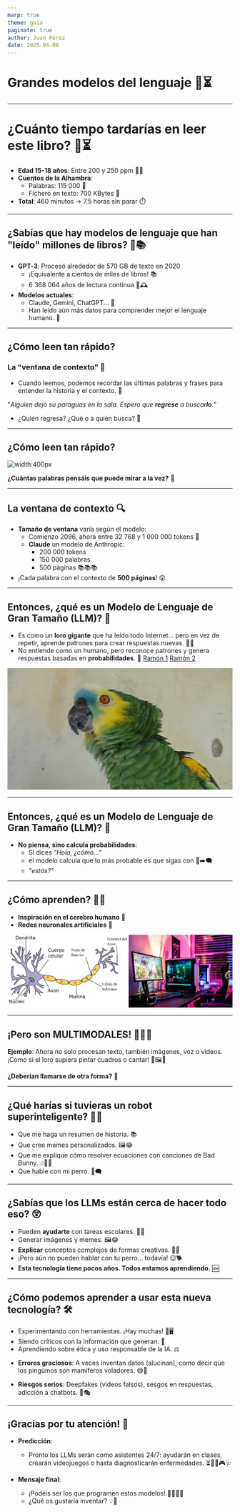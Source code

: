 ```yaml
---
marp: true
theme: gaia
paginate: true
author: Juan Pérez
date: 2025-04-08
---
```


<!-- _class: lead -->
<!-- _footer: Jorge Dueñas Lerín - Universidad Politécnica de Madrid -->

# Grandes modelos del lenguaje 📖⏳

---

# ¿Cuánto tiempo tardarías en leer este libro? 📖⏳

* **Edad 15-18 años**: Entre 200 y 250 ppm 🧑‍🎓
* **Cuentos de la Alhambra**:
    - Palabras: 115 000 📝
    - Fichero en texto: 700 KBytes 💾
* **Total**: 460 minutos -> 7.5 horas sin parar ⏱️

---

## ¿Sabías que hay modelos de lenguaje que han "leído" millones de libros? 🤯📚

* **GPT-3**: Procesó alrededor de 570 GB de texto en 2020
    - ¡Equivalente a cientos de miles de libros! 📚
    * 6 368 064 años de lectura continua 📖🕰️
* **Modelos actuales**:
    - Claude, Gemini, ChatGPT... 🤖
    - Han leído aún más datos para comprender mejor el lenguaje humano. 🧠

---

## ¿Cómo leen tan rápido?

### La "ventana de contexto" 🧐

- Cuando leemos, podemos recordar las últimas palabras y frases para entender la historia y el contexto. 🧩

"*Alguien dejó su paraguas en la sala. Espero que **regrese** a buscar**lo**.*"

* ¿Quién regresa? ¿Qué o a quién busca? 🤔

---

## ¿Cómo leen tan rápido?

![width:400px](./res/atención.gif) 

**¿Cuántas palabras pensáis que puede mirar a la vez?** 🤔

---

## La ventana de contexto 🔍

* **Tamaño de ventana** varía según el modelo:
    - Comienzo 2096, ahora entre 32 768 y 1 000 000 tokens 🔢
    * **Claude** un modelo de Anthropic:
        - 200 000 tokens
        - 150 000 palabras
        - 500 páginas 📚📚📚
* ¡Cada palabra con el contexto de **500 páginas**! 😲

---

## Entonces, ¿qué es un Modelo de Lenguaje de Gran Tamaño (LLM)? 🤔

- Es como un **loro gigante** que ha leído todo Internet… pero en vez de repetir, aprende patrones para crear respuestas nuevas. 🦜💬
- No entiende como un humano, pero reconoce patrones y genera respuestas basadas en **probabilidades**. 🎲 [Ramón 1](https://www.youtube.com/watch?v=Vu5gyw4RJGk#t=10s) [Ramón 2](https://www.youtube.com/watch?v=Vu5gyw4RJGk#t=70s)

![width:400px](./res/ramon.png)

---

## Entonces, ¿qué es un Modelo de Lenguaje de Gran Tamaño (LLM)? 🤔

- **No piensa, sino calcula probabilidades**:
    - Si dices *"Hola, ¿cómo..."*
    - el modelo calcula que lo más probable es que sigas con 🤖➡️🗨️
    - *"estás?"*

---

## ¿Cómo aprenden? 🧠💡

- **Inspiración en el cerebro humano** 🧠
- **Redes neuronales artificiales** 🔗

![width:1024px](./res/pcneurona.png)

---

## ¡Pero son MULTIMODALES! 🎨🎵🎥

**Ejemplo**: Ahora no solo procesan texto, también imágenes, voz o videos. ¡Como si el loro supiera pintar cuadros o cantar! 🦜🖼️🎤

**¿Deberían llamarse de otra forma?** 🤔

---

## ¿Qué harías si tuvieras un robot superinteligente? 🤖💡

- Que me haga un resumen de historia. 📚
- Que cree memes personalizados. 🖼️😂
- Que me explique cómo resolver ecuaciones con canciones de Bad Bunny. 🎶🧑‍🎤
- Que hable con mi perro. 🐶🗨️

---

## ¿Sabías que los LLMs están cerca de hacer todo eso? 😲

- Pueden **ayudarte** con tareas escolares. 📖📝
- Generar imágenes y memes. 🖼️😂
- **Explicar** conceptos complejos de formas creativas. 🎨🧠
- ¡Pero aún no pueden hablar con tu perro... todavía! 😉🐕
- **Esta tecnología tiene pocos años. Todos estamos aprendiendo.** 🆕

---

## ¿Cómo podemos aprender a usar esta nueva tecnología? 🛠️

- Experimentando con herramientas. ¡Hay muchas! 🧪🖥️
- Siendo críticos con la información que generan. 🧐
- Aprendiendo sobre ética y uso responsable de la IA. ⚖️

* **Errores graciosos**: A veces inventan datos (alucinan), como decir que los pingüinos son mamíferos voladores. 😅🐧

* **Riesgos serios**: Deepfakes (videos falsos), sesgos en respuestas, adicción a chatbots. 🚨🎭

---

## ¡Gracias por tu atención! 🙌

* **Predicción**:

    - Pronto los LLMs serán como asistentes 24/7: ayudarán en clases, crearán videojuegos o hasta diagnosticarán enfermedades. ⏳🧑‍🏫🎮🩺

* **Mensaje final**:
    - ¡Podéis  ser los que programen estos modelos! 👩‍💻👨‍💻
    - ¿Qué os gustaría inventar? 💡🚀
